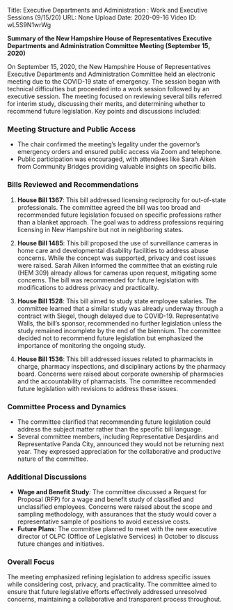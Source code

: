 Title: Executive Departments and Administration : Work and Executive Sessions (9/15/20)
URL: None
Upload Date: 2020-09-16
Video ID: wL5S9N1wrWg

**Summary of the New Hampshire House of Representatives Executive Departments and Administration Committee Meeting (September 15, 2020)**

On September 15, 2020, the New Hampshire House of Representatives Executive Departments and Administration Committee held an electronic meeting due to the COVID-19 state of emergency. The session began with technical difficulties but proceeded into a work session followed by an executive session. The meeting focused on reviewing several bills referred for interim study, discussing their merits, and determining whether to recommend future legislation. Key points and discussions included:

### **Meeting Structure and Public Access**
- The chair confirmed the meeting’s legality under the governor’s emergency orders and ensured public access via Zoom and telephone.
- Public participation was encouraged, with attendees like Sarah Aiken from Community Bridges providing valuable insights on specific bills.

### **Bills Reviewed and Recommendations**
1. **House Bill 1367**: This bill addressed licensing reciprocity for out-of-state professionals. The committee agreed the bill was too broad and recommended future legislation focused on specific professions rather than a blanket approach. The goal was to address professions requiring licensing in New Hampshire but not in neighboring states.
   
2. **House Bill 1485**: This bill proposed the use of surveillance cameras in home care and developmental disability facilities to address abuse concerns. While the concept was supported, privacy and cost issues were raised. Sarah Aiken informed the committee that an existing rule (HEM 309) already allows for cameras upon request, mitigating some concerns. The bill was recommended for future legislation with modifications to address privacy and practicality.

3. **House Bill 1528**: This bill aimed to study state employee salaries. The committee learned that a similar study was already underway through a contract with Siegel, though delayed due to COVID-19. Representative Walls, the bill’s sponsor, recommended no further legislation unless the study remained incomplete by the end of the biennium. The committee decided not to recommend future legislation but emphasized the importance of monitoring the ongoing study.

4. **House Bill 1536**: This bill addressed issues related to pharmacists in charge, pharmacy inspections, and disciplinary actions by the pharmacy board. Concerns were raised about corporate ownership of pharmacies and the accountability of pharmacists. The committee recommended future legislation with revisions to address these issues.

### **Committee Process and Dynamics**
- The committee clarified that recommending future legislation could address the subject matter rather than the specific bill language.
- Several committee members, including Representative Desjardins and Representative Panda City, announced they would not be returning next year. They expressed appreciation for the collaborative and productive nature of the committee.

### **Additional Discussions**
- **Wage and Benefit Study**: The committee discussed a Request for Proposal (RFP) for a wage and benefit study of classified and unclassified employees. Concerns were raised about the scope and sampling methodology, with assurances that the study would cover a representative sample of positions to avoid excessive costs.
- **Future Plans**: The committee planned to meet with the new executive director of OLPC (Office of Legislative Services) in October to discuss future changes and initiatives.

### **Overall Focus**
The meeting emphasized refining legislation to address specific issues while considering cost, privacy, and practicality. The committee aimed to ensure that future legislative efforts effectively addressed unresolved concerns, maintaining a collaborative and transparent process throughout.